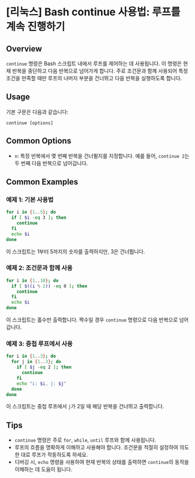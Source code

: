 # [리눅스] Bash continue 사용법: 루프를 계속 진행하기

## Overview
`continue` 명령은 Bash 스크립트 내에서 루프를 제어하는 데 사용됩니다. 이 명령은 현재 반복을 중단하고 다음 반복으로 넘어가게 합니다. 주로 조건문과 함께 사용되어 특정 조건을 만족할 때만 루프의 나머지 부분을 건너뛰고 다음 반복을 실행하도록 합니다.

## Usage
기본 구문은 다음과 같습니다:
```
continue [options]
```

## Common Options
- `n`: 특정 반복에서 몇 번째 반복을 건너뛸지를 지정합니다. 예를 들어, `continue 2`는 두 번째 다음 반복으로 넘어갑니다.

## Common Examples

### 예제 1: 기본 사용법
```bash
for i in {1..5}; do
  if [ $i -eq 3 ]; then
    continue
  fi
  echo $i
done
```
이 스크립트는 1부터 5까지의 숫자를 출력하지만, 3은 건너뜁니다.

### 예제 2: 조건문과 함께 사용
```bash
for i in {1..10}; do
  if [ $((i % 2)) -eq 0 ]; then
    continue
  fi
  echo $i
done
```
이 스크립트는 홀수만 출력합니다. 짝수일 경우 `continue` 명령으로 다음 반복으로 넘어갑니다.

### 예제 3: 중첩 루프에서 사용
```bash
for i in {1..3}; do
  for j in {1..3}; do
    if [ $j -eq 2 ]; then
      continue
    fi
    echo "i: $i, j: $j"
  done
done
```
이 스크립트는 중첩 루프에서 `j`가 2일 때 해당 반복을 건너뛰고 출력합니다.

## Tips
- `continue` 명령은 주로 `for`, `while`, `until` 루프와 함께 사용됩니다.
- 루프의 흐름을 명확하게 이해하고 사용해야 합니다. 조건문을 적절히 설정하여 의도한 대로 루프가 작동하도록 하세요.
- 디버깅 시, `echo` 명령을 사용하여 현재 반복의 상태를 출력하면 `continue`의 동작을 이해하는 데 도움이 됩니다.